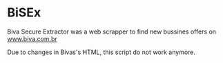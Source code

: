 # BiSEx
Biva Secure Extractor was a web scrapper to find new bussines offers on www.biva.com.br

Due to changes in Bivas's HTML, this script do not work anymore.
